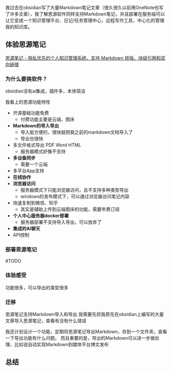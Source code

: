 我过去在obsidian写了大量Markdown笔记文章（很久很久以前用OneNote也写了许多文章），我了解思源软件同样支持Markdown笔记，并且部署在服务端可以让它变成一个知识管理平台、日记/任务管理中心，远程写作工具，中心化的管理我的知识库。

## 体验思源笔记
[思源笔记 - 隐私优先的个人知识管理系统，支持 Markdown 排版、块级引用和双向链接](https://b3log.org/siyuan/)
### 为什么要换软件？
obsidian没有ai集成，插件多，本体简洁

我看上的思源功能特性
- 开源基础功能免费
	- 付费功能主要是云端、图床
- **Markdown的导入导出**
	- 导入挺方便的，很快就把我之前的markdown文档导入了
	- 导出也很快
- 多文件格式导出 PDF Word HTML
	- 服务器模式好像不支持
- **多设备同步**
	- 需要一个云端
- 多平台App支持
- **在线协作**
- **浏览器访问**
	- 服务器模式下只能浏览器访问，且不支持多种类型导出
	- windows的发布模式下，可以通过浏览器访问笔记内容
- 快速复制到微信、知乎
	- 其实是辅助上传到云端图床的功能，需要年费订阅
- **个人中心服务器docker部署**
	- 服务器部署不支持导入导出，可以放弃了
- **集成的AI聊天**
- API控制
### 部署思源笔记
#TODO
### 体验感受
功能很多，可以导出的类型很多

### 迁移
思源笔记支持Markdown导入和导出
我需要先将我原先在obsidian上编写的大量文章导入思源笔记，查看有没有什么错误

我还计划设计一个功能，定期将思源笔记导出Markdown，存到一个文件夹，查看一下导出功能有什么问题。
而且重要的是，导出的Markdown可以进一步做处理，比如说自动实现Markdown到媒体平台博文发布

## 总结